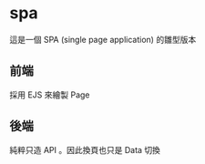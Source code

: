 # spa

這是一個 SPA (single page application) 的雛型版本

## 前端
採用 EJS 來繪製 Page

## 後端
純粹只造 API 。因此換頁也只是 Data 切換


